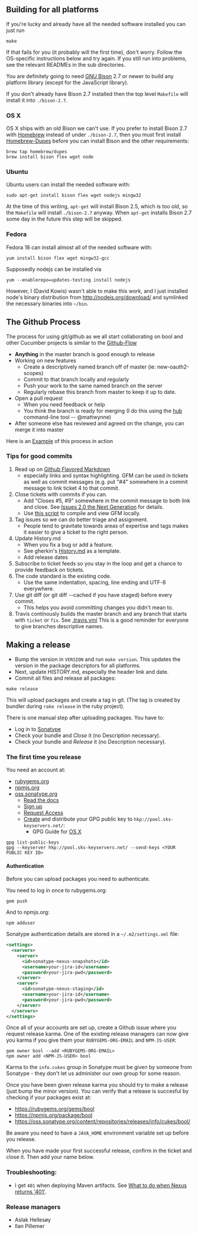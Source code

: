 ## Building for all platforms

If you're lucky and already have all the needed software installed you can just run

```
make
```

If that fails for you (it probably will the first time), don't worry. Follow the OS-specific instructions below and try again. 
If you still run into problems, see the relevant READMEs in the sub directories.

You are definitely going to need [GNU Bison](http://www.gnu.org/software/bison/) 2.7 or newer to build any platform library (except for the JavaScript library).

If you don't already have Bison 2.7 installed then the top level `Makefile` will install it into `./bison-2.7`.

### OS X

OS X ships with an old Bison we can't use. If you prefer to install Bison 2.7 with [Homebrew](http://mxcl.github.com/homebrew/) instead of under `./bison-2.7`,
then you must first install [Homebrew-Dupes](https://github.com/Homebrew/homebrew-dupes) 
before you can install Bison and the other requirements:

```
brew tap homebrew/dupes
brew install bison flex wget node
```

### Ubuntu

Ubuntu users can install the needed software with:

```
sudo apt-get install bison flex wget nodejs mingw32
```

At the time of this writing, `apt-get` will install Bison 2.5, which is too old, so the `Makefile` will install `./bison-2.7` anyway.
When `apt-get` installs Bison 2.7 some day in the future this step will be skipped.

### Fedora

Fedora 18 can install almost all of the needed software with:

```
yum install bison flex wget mingw32-gcc
```

Supposedly nodejs can be installed via 

```
yum --enablerepo=updates-testing install nodejs
````

However, I (David Kowis) wasn't able to make this work, and I just installed node's binary distribution from http://nodejs.org/download/ and symlinked the necessary binaries into `~/bin`.

## The Github Process

 The process for using git/github as we all start collaborating on bool and other Cucumber projects is similar to the [Github-Flow](http://scottchacon.com/2011/08/31/github-flow.html)

* **Anything** in the master branch is good enough to release
* Working on new features
    + Create a descriptively named branch off of master (ie: new-oauth2-scopes)
    + Commit to that branch locally and regularly
    + Push your work to the same named branch on the server
    + Regularly rebase this branch from master to keep it up to date.
* Open a pull request
    + When you need feedback or help
    + You think the branch is ready for merging (I do this using the [hub](https://github.com/defunkt/hub#git-pull-request) command-line tool -- @mattwynne)
* After someone else has reviewed and agreed on the change, you can merge it into master

 Here is an [Example](https://github.com/cucumber/bool/pull/12) of this process in action

### Tips for good commits

 1. Read up on [Github Flavored Markdown](https://help.github.com/articles/github-flavored-markdown)
      + especially links and syntax highlighting. GFM can be used in tickets as well as commit messages (e.g. put "#4" somewhere in a commit message to link ticket 4 to that commit.
 2. Close tickets with commits if you can.
     + Add "Closes #5, #9" somewhere in the commit message to both link and close. See [Issues 2.0 the Next Generation](https://github.com/blog/831-issues-2-0-the-next-generation) for details.
     + Use [this script](https://gist.github.com/aslakhellesoy/4754009) to compile and view GFM locally.
 3. Tag issues so we can do better triage and assignment.
     + People tend to gravitate towards areas of expertise and tags makes it easier to give a ticket to the right person.
 4. Update History.md
     + When you fix a bug or add a feature.
     + See gherkin's [History.md](https://github.com/cucumber/gherkin/blob/master/History.md) as a template.
     + Add release dates
 5.  Subscribe to ticket feeds so you stay in the loop and get a chance to provide feedback on tickets.
 6. The code standard is the existing code.
     + Use the same indentation, spacing, line ending and UTF-8 everywhere.
 7. Use git diff (or git diff --cached if you have staged) before every commit.
     + This helps you avoid committing changes you didn't mean to.
 8. Travis continously builds the master branch and any branch that starts with `ticket` or `fix`. See [.travis.yml](https://github.com/cucumber/bool/blob/master/.travis.yml)
 This is a good reminder for everyone to give branches descriptive names.

## Making a release

* Bump the version in `VERSION` and run `make version`. This updates the version in the package descriptors for all platforms.
* Next, update HISTORY.md, especially the header link and date.
* Commit all files and release all packages:

```
make release
```

This will upload packages and create a tag in git. (The tag is created by bundler during `rake release` in the ruby project).

There is one manual step after uploading packages. You have to:

* Log in to [Sonatype](https://oss.sonatype.org/index.html#stagingRepositories)
* Check your bundle and *Close* it (no Description necessary).
* Check your bundle and *Release* it (no Description necessary).

### The first time you release

You need an account at:

* [rubygems.org](http://rubygems.org/)
* [npmjs.org](https://npmjs.org/)
* [oss.sonatype.org](https://oss.sonatype.org/)
  + [Read the docs](https://docs.sonatype.org/display/Repository/Sonatype+OSS+Maven+Repository+Usage+Guide)
  + [Sign up](http://issues.sonatype.org/)
  + [Request Access](https://issues.sonatype.org/browse/OSSRH-2050)
  + [Create](http://www.dewinter.com/gnupg_howto/english/GPGMiniHowto-3.html#ss3.1) and distribute your GPG public key to `hkp://pool.sks-keyservers.net/`:
    + GPG Guide for [OS X](http://www.robertsosinski.com/2008/02/18/working-with-pgp-and-mac-os-x/)

```
gpg list-public-keys
gpg --keyserver hkp://pool.sks-keyservers.net/ --send-keys <YOUR PUBLIC KEY ID>
```

#### Authentication

Before you can upload packages you need to authenticate.

You need to log in once to rubygems.org:

```
gem push
```

And to npmjs.org:

```
npm adduser
```

Sonatype authentication details are stored in a `~/.m2/settings.xml` file:

```xml
<settings>
  <servers>
    <server>
      <id>sonatype-nexus-snapshots</id>
      <username>your-jira-id</username>
      <password>your-jira-pwd</password>
    </server>
    <server>
      <id>sonatype-nexus-staging</id>
      <username>your-jira-id</username>
      <password>your-jira-pwd</password>
    </server>
  </servers>
</settings>
```

Once all of your accounts are set up, create a Github issue where you request release karma. 
One of the existing release managers can now give you karma if you give them your `RUBYGEMS-ORG-EMAIL` and `NPM-JS-USER`:

```
gem owner bool --add <RUBYGEMS-ORG-EMAIL>
npm owner add <NPM-JS-USER> bool
```

Karma to the `info.cukes` group in Sonatype must be given by someone from Sonatype - they don't let us administer our own group for some reason.

Once you have been given release karma you should try to make a release (just bump the minor version). You can verify that a release 
is succesful by checking if your packages exist at:

* https://rubygems.org/gems/bool
* https://npmjs.org/package/bool
* https://oss.sonatype.org/content/repositories/releases/info/cukes/bool/

Be aware you need to have a `JAVA_HOME` environment variable set up before you release. 

When you have made your first successful release, confirm in the ticket and close it. Then add your name below.

### Troubleshooting:

* I get `401` when deploying Maven artifacts. See [What to do when Nexus returns '401'](http://www.sonatype.com/people/2010/11/what-to-do-when-nexus-returns-401/).

### Release managers

* Aslak Hellesøy
* Ilan Pillemer
